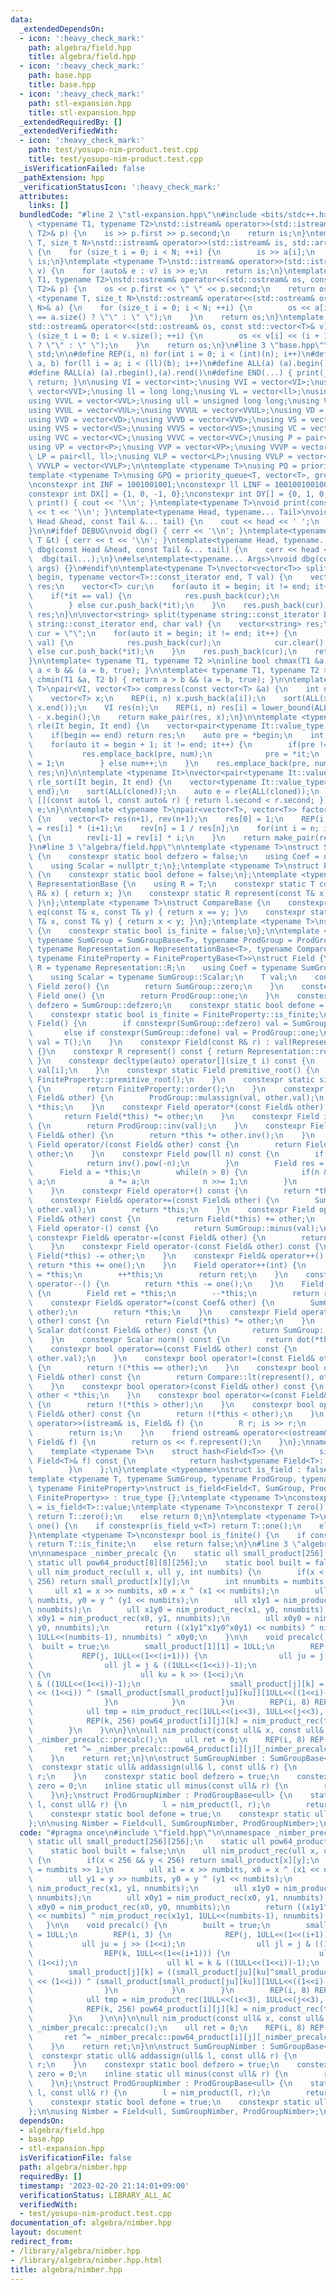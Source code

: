 ```yaml
---
data:
  _extendedDependsOn:
  - icon: ':heavy_check_mark:'
    path: algebra/field.hpp
    title: algebra/field.hpp
  - icon: ':heavy_check_mark:'
    path: base.hpp
    title: base.hpp
  - icon: ':heavy_check_mark:'
    path: stl-expansion.hpp
    title: stl-expansion.hpp
  _extendedRequiredBy: []
  _extendedVerifiedWith:
  - icon: ':heavy_check_mark:'
    path: test/yosupo-nim-product.test.cpp
    title: test/yosupo-nim-product.test.cpp
  _isVerificationFailed: false
  _pathExtension: hpp
  _verificationStatusIcon: ':heavy_check_mark:'
  attributes:
    links: []
  bundledCode: "#line 2 \"stl-expansion.hpp\"\n#include <bits/stdc++.h>\n\ntemplate\
    \ <typename T1, typename T2>\nstd::istream& operator>>(std::istream& is, std::pair<T1,\
    \ T2>& p) {\n    is >> p.first >> p.second;\n    return is;\n}\ntemplate <typename\
    \ T, size_t N>\nstd::istream& operator>>(std::istream& is, std::array<T, N>& a)\
    \ {\n    for (size_t i = 0; i < N; ++i) {\n        is >> a[i];\n    }\n    return\
    \ is;\n}\ntemplate <typename T>\nstd::istream& operator>>(std::istream& is, std::vector<T>&\
    \ v) {\n    for (auto& e : v) is >> e;\n    return is;\n}\ntemplate <typename\
    \ T1, typename T2>\nstd::ostream& operator<<(std::ostream& os, const std::pair<T1,\
    \ T2>& p) {\n    os << p.first << \" \" << p.second;\n    return os;\n}\ntemplate\
    \ <typename T, size_t N>\nstd::ostream& operator<<(std::ostream& os, const std::array<T,\
    \ N>& a) {\n    for (size_t i = 0; i < N; ++i) {\n        os << a[i] << (i + 1\
    \ == a.size() ? \"\" : \" \");\n    }\n    return os;\n}\ntemplate <typename T>\n\
    std::ostream& operator<<(std::ostream& os, const std::vector<T>& v) {\n    for\
    \ (size_t i = 0; i < v.size(); ++i) {\n        os << v[i] << (i + 1 == v.size()\
    \ ? \"\" : \" \");\n    }\n    return os;\n}\n#line 3 \"base.hpp\"\nusing namespace\
    \ std;\n\n#define REP(i, n) for(int i = 0; i < (int)(n); i++)\n#define FOR(i,\
    \ a, b) for(ll i = a; i < (ll)(b); i++)\n#define ALL(a) (a).begin(),(a).end()\n\
    #define RALL(a) (a).rbegin(),(a).rend()\n#define END(...) { print(__VA_ARGS__);\
    \ return; }\n\nusing VI = vector<int>;\nusing VVI = vector<VI>;\nusing VVVI =\
    \ vector<VVI>;\nusing ll = long long;\nusing VL = vector<ll>;\nusing VVL = vector<VL>;\n\
    using VVVL = vector<VVL>;\nusing ull = unsigned long long;\nusing VUL = vector<ull>;\n\
    using VVUL = vector<VUL>;\nusing VVVUL = vector<VVUL>;\nusing VD = vector<double>;\n\
    using VVD = vector<VD>;\nusing VVVD = vector<VVD>;\nusing VS = vector<string>;\n\
    using VVS = vector<VS>;\nusing VVVS = vector<VVS>;\nusing VC = vector<char>;\n\
    using VVC = vector<VC>;\nusing VVVC = vector<VVC>;\nusing P = pair<int, int>;\n\
    using VP = vector<P>;\nusing VVP = vector<VP>;\nusing VVVP = vector<VVP>;\nusing\
    \ LP = pair<ll, ll>;\nusing VLP = vector<LP>;\nusing VVLP = vector<VLP>;\nusing\
    \ VVVLP = vector<VVLP>;\n\ntemplate <typename T>\nusing PQ = priority_queue<T>;\n\
    template <typename T>\nusing GPQ = priority_queue<T, vector<T>, greater<T>>;\n\
    \nconstexpr int INF = 1001001001;\nconstexpr ll LINF = 1001001001001001001ll;\n\
    constexpr int DX[] = {1, 0, -1, 0};\nconstexpr int DY[] = {0, 1, 0, -1};\n\nvoid\
    \ print() { cout << '\\n'; }\ntemplate<typename T>\nvoid print(const T &t) { cout\
    \ << t << '\\n'; }\ntemplate<typename Head, typename... Tail>\nvoid print(const\
    \ Head &head, const Tail &... tail) {\n    cout << head << ' ';\n    print(tail...);\n\
    }\n\n#ifdef DEBUG\nvoid dbg() { cerr << '\\n'; }\ntemplate<typename T>\nvoid dbg(const\
    \ T &t) { cerr << t << '\\n'; }\ntemplate<typename Head, typename... Tail>\nvoid\
    \ dbg(const Head &head, const Tail &... tail) {\n    cerr << head << ' ';\n  \
    \  dbg(tail...);\n}\n#else\ntemplate<typename... Args>\nvoid dbg(const Args &...\
    \ args) {}\n#endif\n\ntemplate<typename T>\nvector<vector<T>> split(typename vector<T>::const_iterator\
    \ begin, typename vector<T>::const_iterator end, T val) {\n    vector<vector<T>>\
    \ res;\n    vector<T> cur;\n    for(auto it = begin; it != end; it++) {\n    \
    \    if(*it == val) {\n            res.push_back(cur);\n            cur.clear();\n\
    \        } else cur.push_back(*it);\n    }\n    res.push_back(cur);\n    return\
    \ res;\n}\n\nvector<string> split(typename string::const_iterator begin, typename\
    \ string::const_iterator end, char val) {\n    vector<string> res;\n    string\
    \ cur = \"\";\n    for(auto it = begin; it != end; it++) {\n        if(*it ==\
    \ val) {\n            res.push_back(cur);\n            cur.clear();\n        }\
    \ else cur.push_back(*it);\n    }\n    res.push_back(cur);\n    return res;\n\
    }\n\ntemplate< typename T1, typename T2 >\ninline bool chmax(T1 &a, T2 b) { return\
    \ a < b && (a = b, true); }\n\ntemplate< typename T1, typename T2 >\ninline bool\
    \ chmin(T1 &a, T2 b) { return a > b && (a = b, true); }\n\ntemplate <typename\
    \ T>\npair<VI, vector<T>> compress(const vector<T> &a) {\n    int n = a.size();\n\
    \    vector<T> x;\n    REP(i, n) x.push_back(a[i]);\n    sort(ALL(x)); x.erase(unique(ALL(x)),\
    \ x.end());\n    VI res(n);\n    REP(i, n) res[i] = lower_bound(ALL(x), a[i])\
    \ - x.begin();\n    return make_pair(res, x);\n}\n\ntemplate <typename It>\nauto\
    \ rle(It begin, It end) {\n    vector<pair<typename It::value_type, int>> res;\n\
    \    if(begin == end) return res;\n    auto pre = *begin;\n    int num = 1;\n\
    \    for(auto it = begin + 1; it != end; it++) {\n        if(pre != *it) {\n \
    \           res.emplace_back(pre, num);\n            pre = *it;\n            num\
    \ = 1;\n        } else num++;\n    }\n    res.emplace_back(pre, num);\n    return\
    \ res;\n}\n\ntemplate <typename It>\nvector<pair<typename It::value_type, int>>\
    \ rle_sort(It begin, It end) {\n    vector<typename It::value_type> cloned(begin,\
    \ end);\n    sort(ALL(cloned));\n    auto e = rle(ALL(cloned));\n    sort(ALL(e),\
    \ [](const auto& l, const auto& r) { return l.second < r.second; });\n    return\
    \ e;\n}\n\ntemplate <typename T>\npair<vector<T>, vector<T>> factorial(int n)\
    \ {\n    vector<T> res(n+1), rev(n+1);\n    res[0] = 1;\n    REP(i, n) res[i+1]\
    \ = res[i] * (i+1);\n    rev[n] = 1 / res[n];\n    for(int i = n; i > 0; i--)\
    \ {\n        rev[i-1] = rev[i] * i;\n    }\n    return make_pair(res, rev);\n\
    }\n#line 3 \"algebra/field.hpp\"\n\ntemplate <typename T>\nstruct SumGroupBase\
    \ {\n    constexpr static bool defzero = false;\n    using Coef = nullptr_t;\n\
    \    using Scalar = nullptr_t;\n};\ntemplate <typename T>\nstruct ProdGroupBase\
    \ {\n    constexpr static bool defone = false;\n};\ntemplate <typename T>\nstruct\
    \ RepresentationBase {\n    using R = T;\n    constexpr static T construct(const\
    \ R& x) { return x; }\n    constexpr static R represent(const T& x) { return x;\
    \ }\n};\ntemplate <typename T>\nstruct CompareBase {\n    constexpr static bool\
    \ eq(const T& x, const T& y) { return x == y; }\n    constexpr static bool lt(const\
    \ T& x, const T& y) { return x < y; }\n};\ntemplate <typename T>\nstruct FinitePropertyBase\
    \ {\n    constexpr static bool is_finite = false;\n};\n\ntemplate <typename T,\
    \ typename SumGroup = SumGroupBase<T>, typename ProdGroup = ProdGroupBase<T>,\
    \ typename Representation = RepresentationBase<T>, typename Compare = CompareBase<T>,\
    \ typename FiniteProperty = FinitePropertyBase<T>>\nstruct Field {\n    using\
    \ R = typename Representation::R;\n    using Coef = typename SumGroup::Coef;\n\
    \    using Scalar = typename SumGroup::Scalar;\n    T val;\n    constexpr static\
    \ Field zero() {\n        return SumGroup::zero;\n    }\n    constexpr static\
    \ Field one() {\n        return ProdGroup::one;\n    }\n    constexpr static bool\
    \ defzero = SumGroup::defzero;\n    constexpr static bool defone = ProdGroup::defone;\n\
    \    constexpr static bool is_finite = FiniteProperty::is_finite;\n    constexpr\
    \ Field() {\n        if constexpr(SumGroup::defzero) val = SumGroup::zero;\n \
    \       else if constexpr(SumGroup::defone) val = ProdGroup::one;\n        else\
    \ val = T();\n    }\n    constexpr Field(const R& r) : val(Representation::construct(r))\
    \ {}\n    constexpr R represent() const { return Representation::represent(val);\
    \ }\n    constexpr decltype(auto) operator[](size_t i) const {\n        return\
    \ val[i];\n    }\n    constexpr static Field premitive_root() {\n        return\
    \ FiniteProperty::premitive_root();\n    }\n    constexpr static size_t order()\
    \ {\n        return FiniteProperty::order();\n    }\n    constexpr Field& operator*=(const\
    \ Field& other) {\n        ProdGroup::mulassign(val, other.val);\n        return\
    \ *this;\n    }\n    constexpr Field operator*(const Field& other) const {\n \
    \       return Field(*this) *= other;\n    }\n    constexpr Field inv() const\
    \ {\n        return ProdGroup::inv(val);\n    }\n    constexpr Field& operator/=(const\
    \ Field& other) {\n        return *this *= other.inv();\n    }\n    constexpr\
    \ Field operator/(const Field& other) const {\n        return Field(*this) /=\
    \ other;\n    }\n    constexpr Field pow(ll n) const {\n        if(n < 0) {\n\
    \            return inv().pow(-n);\n        }\n        Field res = one();\n  \
    \      Field a = *this;\n        while(n > 0) {\n            if(n & 1) res *=\
    \ a;\n            a *= a;\n            n >>= 1;\n        }\n        return res;\n\
    \    }\n    constexpr Field operator+() const {\n        return *this;\n    }\n\
    \    constexpr Field& operator+=(const Field& other) {\n        SumGroup::addassign(val,\
    \ other.val);\n        return *this;\n    }\n    constexpr Field operator+(const\
    \ Field& other) const {\n        return Field(*this) += other;\n    }\n    constexpr\
    \ Field operator-() const {\n        return SumGroup::minus(val);\n    }\n   \
    \ constexpr Field& operator-=(const Field& other) {\n        return *this += -other;\n\
    \    }\n    constexpr Field operator-(const Field& other) const {\n        return\
    \ Field(*this) -= other;\n    }\n    constexpr Field& operator++() {\n       \
    \ return *this += one();\n    }\n    Field operator++(int) {\n        Field ret\
    \ = *this;\n        ++*this;\n        return ret;\n    }\n    constexpr Field&\
    \ operator--() {\n        return *this -= one();\n    }\n    Field operator--(int)\
    \ {\n        Field ret = *this;\n        --*this;\n        return ret;\n    }\n\
    \    constexpr Field& operator*=(const Coef& other) {\n        SumGroup::coefassign(val,\
    \ other);\n        return *this;\n    }\n    constexpr Field operator*(const Coef&\
    \ other) const {\n        return Field(*this) *= other;\n    }\n    constexpr\
    \ Scalar dot(const Field& other) const {\n        return SumGroup::dot(val, other.val);\n\
    \    }\n    constexpr Scalar norm() const {\n        return dot(*this);\n    }\n\
    \    constexpr bool operator==(const Field& other) const {\n        return Compare::eq(val,\
    \ other.val);\n    }\n    constexpr bool operator!=(const Field& other) const\
    \ {\n        return !(*this == other);\n    }\n    constexpr bool operator<(const\
    \ Field& other) const {\n        return Compare::lt(represent(), other.represent());\n\
    \    }\n    constexpr bool operator>(const Field& other) const {\n        return\
    \ other < *this;\n    }\n    constexpr bool operator<=(const Field& other) const\
    \ {\n        return !(*this > other);\n    }\n    constexpr bool operator>=(const\
    \ Field& other) const {\n        return !(*this < other);\n    }\n    friend istream&\
    \ operator>>(istream& is, Field& f) {\n        R r; is >> r;\n        f = r;\n\
    \        return is;\n    }\n    friend ostream& operator<<(ostream& os, const\
    \ Field& f) {\n        return os << f.represent();\n    }\n};\nnamespace std {\n\
    \    template <typename T>\n    struct hash<Field<T>> {\n        size_t operator()(const\
    \ Field<T>& f) const {\n            return hash<typename Field<T>::R>()(f.represent());\n\
    \        }\n    };\n}\ntemplate <typename>\nstruct is_field : false_type {};\n\
    template <typename T, typename SumGroup, typename ProdGroup, typename Representation,\
    \ typename FiniteProperty>\nstruct is_field<Field<T, SumGroup, ProdGroup, Representation,\
    \ FiniteProperty>> : true_type {};\ntemplate <typename T>\nconstexpr bool is_field_v\
    \ = is_field<T>::value;\ntemplate <typename T>\nconstexpr T zero() {\n    if constexpr(is_field_v<T>)\
    \ return T::zero();\n    else return 0;\n}\ntemplate <typename T>\nconstexpr T\
    \ one() {\n    if constexpr(is_field_v<T>) return T::one();\n    else return 1;\n\
    }\ntemplate <typename T>\nconstexpr bool is_finite() {\n    if constexpr(is_field_v<T>)\
    \ return T::is_finite;\n    else return false;\n}\n#line 3 \"algebra/nimber.hpp\"\
    \n\nnamespace _nimber_precalc {\n    static ull small_product[256][256];\n   \
    \ static ull pow64_product[8][8][256];\n    static bool built = false;\n\n   \
    \ ull nim_product_rec(ull x, ull y, int numbits) {\n        if(x < 256 && y <\
    \ 256) return small_product[x][y];\n        int nnumbits = numbits >> 1;\n   \
    \     ull x1 = x >> numbits, x0 = x ^ (x1 << numbits);\n        ull y1 = y >>\
    \ numbits, y0 = y ^ (y1 << numbits);\n        ull x1y1 = nim_product_rec(x1, y1,\
    \ nnumbits);\n        ull x1y0 = nim_product_rec(x1, y0, nnumbits);\n        ull\
    \ x0y1 = nim_product_rec(x0, y1, nnumbits);\n        ull x0y0 = nim_product_rec(x0,\
    \ y0, nnumbits);\n        return ((x1y1^x1y0^x0y1) << numbits) ^ nim_product_rec(x1y1,\
    \ 1ULL<<(numbits-1), nnumbits) ^ x0y0;\n    }\n\n    void precalc() {\n      \
    \  built = true;\n        small_product[1][1] = 1ULL;\n        REP(i, 3) {\n \
    \           REP(j, 1ULL<<(1<<(i+1))) {\n                ull ju = j >> (1<<i);\n\
    \                ull jl = j & ((1ULL<<(1<<i))-1);\n                REP(k, 1ULL<<(1<<(i+1)))\
    \ {\n                    ull ku = k >> (1<<i);\n                    ull kl = k\
    \ & ((1ULL<<(1<<i))-1);\n                    small_product[j][k] = ((small_product[ju][ku]^small_product[jl][ku]^small_product[ju][kl])\
    \ << (1<<i)) ^ (small_product[small_product[ju][ku]][1ULL<<((1<<i)-1)]^small_product[jl][kl]);\n\
    \                }\n            }\n        }\n        REP(i, 8) REP(j, 8) {\n\
    \            ull tmp = nim_product_rec(1ULL<<(i<<3), 1ULL<<(j<<3), 1ULL<<5);\n\
    \            REP(k, 256) pow64_product[i][j][k] = nim_product_rec(tmp, k, 1ULL<<5);\n\
    \        }\n    }\n\n}\n\null nim_product(const ull& x, const ull& y) {\n    if(!_nimber_precalc::built)\
    \ _nimber_precalc::precalc();\n    ull ret = 0;\n    REP(i, 8) REP(j, 8) {\n \
    \       ret ^= _nimber_precalc::pow64_product[i][j][_nimber_precalc::small_product[(x>>(i<<3))&255][(y>>(j<<3))&255]];\n\
    \    }\n    return ret;\n}\n\nstruct SumGroupNimber : SumGroupBase<ull> {\n  \
    \  constexpr static ull& addassign(ull& l, const ull& r) {\n        return l ^=\
    \ r;\n    }\n    constexpr static bool defzero = true;\n    constexpr static ull\
    \ zero = 0;\n    inline static ull minus(const ull& r) {\n        return r;\n\
    \    }\n};\nstruct ProdGroupNimber : ProdGroupBase<ull> {\n    static ull& mulassign(ull&\
    \ l, const ull& r) {\n        l = nim_product(l, r);\n        return l;\n    }\n\
    \    constexpr static bool defone = true;\n    constexpr static ull one = 1;\n\
    };\n\nusing Nimber = Field<ull, SumGroupNimber, ProdGroupNimber>;\n"
  code: "#pragma once\n#include \"field.hpp\"\n\nnamespace _nimber_precalc {\n   \
    \ static ull small_product[256][256];\n    static ull pow64_product[8][8][256];\n\
    \    static bool built = false;\n\n    ull nim_product_rec(ull x, ull y, int numbits)\
    \ {\n        if(x < 256 && y < 256) return small_product[x][y];\n        int nnumbits\
    \ = numbits >> 1;\n        ull x1 = x >> numbits, x0 = x ^ (x1 << numbits);\n\
    \        ull y1 = y >> numbits, y0 = y ^ (y1 << numbits);\n        ull x1y1 =\
    \ nim_product_rec(x1, y1, nnumbits);\n        ull x1y0 = nim_product_rec(x1, y0,\
    \ nnumbits);\n        ull x0y1 = nim_product_rec(x0, y1, nnumbits);\n        ull\
    \ x0y0 = nim_product_rec(x0, y0, nnumbits);\n        return ((x1y1^x1y0^x0y1)\
    \ << numbits) ^ nim_product_rec(x1y1, 1ULL<<(numbits-1), nnumbits) ^ x0y0;\n \
    \   }\n\n    void precalc() {\n        built = true;\n        small_product[1][1]\
    \ = 1ULL;\n        REP(i, 3) {\n            REP(j, 1ULL<<(1<<(i+1))) {\n     \
    \           ull ju = j >> (1<<i);\n                ull jl = j & ((1ULL<<(1<<i))-1);\n\
    \                REP(k, 1ULL<<(1<<(i+1))) {\n                    ull ku = k >>\
    \ (1<<i);\n                    ull kl = k & ((1ULL<<(1<<i))-1);\n            \
    \        small_product[j][k] = ((small_product[ju][ku]^small_product[jl][ku]^small_product[ju][kl])\
    \ << (1<<i)) ^ (small_product[small_product[ju][ku]][1ULL<<((1<<i)-1)]^small_product[jl][kl]);\n\
    \                }\n            }\n        }\n        REP(i, 8) REP(j, 8) {\n\
    \            ull tmp = nim_product_rec(1ULL<<(i<<3), 1ULL<<(j<<3), 1ULL<<5);\n\
    \            REP(k, 256) pow64_product[i][j][k] = nim_product_rec(tmp, k, 1ULL<<5);\n\
    \        }\n    }\n\n}\n\null nim_product(const ull& x, const ull& y) {\n    if(!_nimber_precalc::built)\
    \ _nimber_precalc::precalc();\n    ull ret = 0;\n    REP(i, 8) REP(j, 8) {\n \
    \       ret ^= _nimber_precalc::pow64_product[i][j][_nimber_precalc::small_product[(x>>(i<<3))&255][(y>>(j<<3))&255]];\n\
    \    }\n    return ret;\n}\n\nstruct SumGroupNimber : SumGroupBase<ull> {\n  \
    \  constexpr static ull& addassign(ull& l, const ull& r) {\n        return l ^=\
    \ r;\n    }\n    constexpr static bool defzero = true;\n    constexpr static ull\
    \ zero = 0;\n    inline static ull minus(const ull& r) {\n        return r;\n\
    \    }\n};\nstruct ProdGroupNimber : ProdGroupBase<ull> {\n    static ull& mulassign(ull&\
    \ l, const ull& r) {\n        l = nim_product(l, r);\n        return l;\n    }\n\
    \    constexpr static bool defone = true;\n    constexpr static ull one = 1;\n\
    };\n\nusing Nimber = Field<ull, SumGroupNimber, ProdGroupNimber>;\n"
  dependsOn:
  - algebra/field.hpp
  - base.hpp
  - stl-expansion.hpp
  isVerificationFile: false
  path: algebra/nimber.hpp
  requiredBy: []
  timestamp: '2023-02-20 21:14:01+09:00'
  verificationStatus: LIBRARY_ALL_AC
  verifiedWith:
  - test/yosupo-nim-product.test.cpp
documentation_of: algebra/nimber.hpp
layout: document
redirect_from:
- /library/algebra/nimber.hpp
- /library/algebra/nimber.hpp.html
title: algebra/nimber.hpp
---
```

